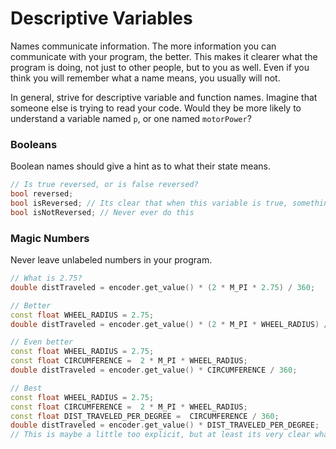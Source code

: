 # Descriptive Variables

Names communicate information. The more information you can communicate with your program, the better. This makes it clearer what the program is doing, not just to other people, but to you as well. Even if you think you will remember what a name means, you usually will not.

In general, strive for descriptive variable and function names. Imagine that someone else is trying to read your code. Would they be more likely to understand a variable named `p`, or one named `motorPower`?

### Booleans

Boolean names should give a hint as to what their state means.

```cpp
// Is true reversed, or is false reversed?
bool reversed;
bool isReversed; // Its clear that when this variable is true, something is reversed. But what?
bool isNotReversed; // Never ever do this
```

### Magic Numbers

Never leave unlabeled numbers in your program.

```cpp
// What is 2.75?
double distTraveled = encoder.get_value() * (2 * M_PI * 2.75) / 360;

// Better
const float WHEEL_RADIUS = 2.75;
double distTraveled = encoder.get_value() * (2 * M_PI * WHEEL_RADIUS) / 360;

// Even better
const float WHEEL_RADIUS = 2.75;
const float CIRCUMFERENCE =  2 * M_PI * WHEEL_RADIUS;
double distTraveled = encoder.get_value() * CIRCUMFERENCE / 360;

// Best
const float WHEEL_RADIUS = 2.75;
const float CIRCUMFERENCE =  2 * M_PI * WHEEL_RADIUS;
const float DIST_TRAVELED_PER_DEGREE =  CIRCUMFERENCE / 360;
double distTraveled = encoder.get_value() * DIST_TRAVELED_PER_DEGREE;
// This is maybe a little too explicit, but at least its very clear what's happening
```
